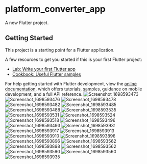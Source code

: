 # platform_converter_app

A new Flutter project.

## Getting Started

This project is a starting point for a Flutter application.

A few resources to get you started if this is your first Flutter project:

- [Lab: Write your first Flutter app](https://docs.flutter.dev/get-started/codelab)
- [Cookbook: Useful Flutter samples](https://docs.flutter.dev/cookbook)

For help getting started with Flutter development, view the
[online documentation](https://docs.flutter.dev/), which offers tutorials,
samples, guidance on mobile development, and a full API reference.
![Screenshot_1698593473](https://github.com/tvishabhatt/Platfrom_Converter_app-Conatct-app-/assets/122964289/6c6421c1-4e1c-485c-8f9d-a119e9ede69b)
![Screenshot_1698593476](https://github.com/tvishabhatt/Platfrom_Converter_app-Conatct-app-/assets/122964289/c48e1ca6-dfee-42dd-9742-399fa24beb56)
![Screenshot_1698593478](https://github.com/tvishabhatt/Platfrom_Converter_app-Conatct-app-/assets/122964289/de6e8879-d3b2-4572-83d9-84a4ae2b609e)
![Screenshot_1698593482](https://github.com/tvishabhatt/Platfrom_Converter_app-Conatct-app-/assets/122964289/ec6cbdc9-7590-41de-a670-fa92ed8ab6e4)
![Screenshot_1698593485](https://github.com/tvishabhatt/Platfrom_Converter_app-Conatct-app-/assets/122964289/376d5d35-ca22-4afb-8883-15070d7532aa)
![Screenshot_1698593488](https://github.com/tvishabhatt/Platfrom_Converter_app-Conatct-app-/assets/122964289/84c8cf47-2e06-4d41-b185-79e2f22c0ad2)
![Screenshot_1698593535](https://github.com/tvishabhatt/Platfrom_Converter_app-Conatct-app-/assets/122964289/1161e133-1919-4b1e-a1e2-6a0764a841a4)
![Screenshot_1698593531](https://github.com/tvishabhatt/Platfrom_Converter_app-Conatct-app-/assets/122964289/91aea1ac-2666-4ea1-a3b5-80c3df77ac87)
![Screenshot_1698593524](https://github.com/tvishabhatt/Platfrom_Converter_app-Conatct-app-/assets/122964289/dc86bffd-23ea-4834-a77d-20c15def2411)
![Screenshot_1698593518](https://github.com/tvishabhatt/Platfrom_Converter_app-Conatct-app-/assets/122964289/26b47b7e-b8ac-4aff-b039-1b7e041fa919)
![Screenshot_1698593496](https://github.com/tvishabhatt/Platfrom_Converter_app-Conatct-app-/assets/122964289/dca0ccc3-a425-444a-9c83-d1d083d391d7)
![Screenshot_1698593493](https://github.com/tvishabhatt/Platfrom_Converter_app-Conatct-app-/assets/122964289/603e2a2c-54b2-4143-9041-219ce37cfe82)
![Screenshot_1698593931](https://github.com/tvishabhatt/Platfrom_Converter_app-Conatct-app-/assets/122964289/986f5114-f309-4149-89a5-d7391bd82324)
![Screenshot_1698593917](https://github.com/tvishabhatt/Platfrom_Converter_app-Conatct-app-/assets/122964289/7af9063c-cd71-429d-9e91-b94da4cb42b4)
![Screenshot_1698593913](https://github.com/tvishabhatt/Platfrom_Converter_app-Conatct-app-/assets/122964289/4a36d04c-ef37-4ddb-8fe6-854356c46410)
![Screenshot_1698593910](https://github.com/tvishabhatt/Platfrom_Converter_app-Conatct-app-/assets/122964289/f8d24117-20fa-43b3-8423-cd4d11e2ce90)
![Screenshot_1698593898](https://github.com/tvishabhatt/Platfrom_Converter_app-Conatct-app-/assets/122964289/85e7693c-8a37-428f-baa5-48c34ac5ced9)
![Screenshot_1698593896](https://github.com/tvishabhatt/Platfrom_Converter_app-Conatct-app-/assets/122964289/fbb42bf6-2aa0-4d5b-9103-b6ab5b8b387b)
![Screenshot_1698593562](https://github.com/tvishabhatt/Platfrom_Converter_app-Conatct-app-/assets/122964289/b19b8093-89c9-4c6b-bdc2-d6b9237eeb6f)
![Screenshot_1698593898](https://github.com/tvishabhatt/Platfrom_Converter_app-Conatct-app-/assets/122964289/f3eb30d3-27dd-4c6f-bd0f-40f2424ab47f)
![Screenshot_1698593562](https://github.com/tvishabhatt/Platfrom_Converter_app-Conatct-app-/assets/122964289/4c8a9c54-60fa-4fe2-a4c2-4549d6784bad)
![Screenshot_1698593560](https://github.com/tvishabhatt/Platfrom_Converter_app-Conatct-app-/assets/122964289/b6d728a1-c4ec-4830-a339-4dd00de2b2c6)
![Screenshot_1698593560](https://github.com/tvishabhatt/Platfrom_Converter_app-Conatct-app-/assets/122964289/bee5d7dc-fdcb-4e09-a95a-2025d95185bb)
![Screenshot_1698593935](https://github.com/tvishabhatt/Platfrom_Converter_app-Conatct-app-/assets/122964289/4cbf3123-972e-4418-a33c-31ab4de6314f)
